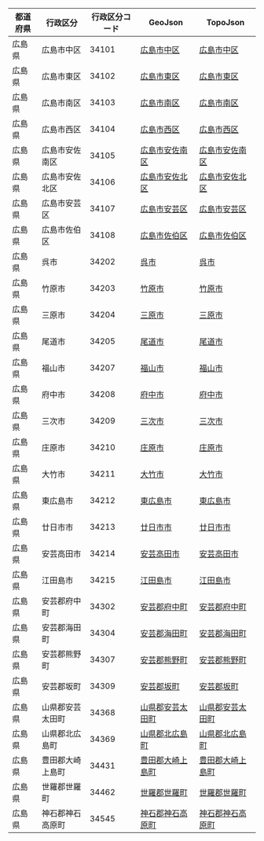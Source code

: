 | 都道府県 | 行政区分 | 行政区分コード | GeoJson | TopoJson |
|-----------|--------- |--------------|------|------|
| 広島県 | 広島市中区 | 34101 | [広島市中区](/geojson/cities/34/34101.json) | [広島市中区](/topojson/cities/34/34101.topojson) |
| 広島県 | 広島市東区 | 34102 | [広島市東区](/geojson/cities/34/34102.json) | [広島市東区](/topojson/cities/34/34102.topojson) |
| 広島県 | 広島市南区 | 34103 | [広島市南区](/geojson/cities/34/34103.json) | [広島市南区](/topojson/cities/34/34103.topojson) |
| 広島県 | 広島市西区 | 34104 | [広島市西区](/geojson/cities/34/34104.json) | [広島市西区](/topojson/cities/34/34104.topojson) |
| 広島県 | 広島市安佐南区 | 34105 | [広島市安佐南区](/geojson/cities/34/34105.json) | [広島市安佐南区](/topojson/cities/34/34105.topojson) |
| 広島県 | 広島市安佐北区 | 34106 | [広島市安佐北区](/geojson/cities/34/34106.json) | [広島市安佐北区](/topojson/cities/34/34106.topojson) |
| 広島県 | 広島市安芸区 | 34107 | [広島市安芸区](/geojson/cities/34/34107.json) | [広島市安芸区](/topojson/cities/34/34107.topojson) |
| 広島県 | 広島市佐伯区 | 34108 | [広島市佐伯区](/geojson/cities/34/34108.json) | [広島市佐伯区](/topojson/cities/34/34108.topojson) |
| 広島県 | 呉市 | 34202 | [呉市](/geojson/cities/34/34202.json) | [呉市](/topojson/cities/34/34202.topojson) |
| 広島県 | 竹原市 | 34203 | [竹原市](/geojson/cities/34/34203.json) | [竹原市](/topojson/cities/34/34203.topojson) |
| 広島県 | 三原市 | 34204 | [三原市](/geojson/cities/34/34204.json) | [三原市](/topojson/cities/34/34204.topojson) |
| 広島県 | 尾道市 | 34205 | [尾道市](/geojson/cities/34/34205.json) | [尾道市](/topojson/cities/34/34205.topojson) |
| 広島県 | 福山市 | 34207 | [福山市](/geojson/cities/34/34207.json) | [福山市](/topojson/cities/34/34207.topojson) |
| 広島県 | 府中市 | 34208 | [府中市](/geojson/cities/34/34208.json) | [府中市](/topojson/cities/34/34208.topojson) |
| 広島県 | 三次市 | 34209 | [三次市](/geojson/cities/34/34209.json) | [三次市](/topojson/cities/34/34209.topojson) |
| 広島県 | 庄原市 | 34210 | [庄原市](/geojson/cities/34/34210.json) | [庄原市](/topojson/cities/34/34210.topojson) |
| 広島県 | 大竹市 | 34211 | [大竹市](/geojson/cities/34/34211.json) | [大竹市](/topojson/cities/34/34211.topojson) |
| 広島県 | 東広島市 | 34212 | [東広島市](/geojson/cities/34/34212.json) | [東広島市](/topojson/cities/34/34212.topojson) |
| 広島県 | 廿日市市 | 34213 | [廿日市市](/geojson/cities/34/34213.json) | [廿日市市](/topojson/cities/34/34213.topojson) |
| 広島県 | 安芸高田市 | 34214 | [安芸高田市](/geojson/cities/34/34214.json) | [安芸高田市](/topojson/cities/34/34214.topojson) |
| 広島県 | 江田島市 | 34215 | [江田島市](/geojson/cities/34/34215.json) | [江田島市](/topojson/cities/34/34215.topojson) |
| 広島県 | 安芸郡府中町 | 34302 | [安芸郡府中町](/geojson/cities/34/34302.json) | [安芸郡府中町](/topojson/cities/34/34302.topojson) |
| 広島県 | 安芸郡海田町 | 34304 | [安芸郡海田町](/geojson/cities/34/34304.json) | [安芸郡海田町](/topojson/cities/34/34304.topojson) |
| 広島県 | 安芸郡熊野町 | 34307 | [安芸郡熊野町](/geojson/cities/34/34307.json) | [安芸郡熊野町](/topojson/cities/34/34307.topojson) |
| 広島県 | 安芸郡坂町 | 34309 | [安芸郡坂町](/geojson/cities/34/34309.json) | [安芸郡坂町](/topojson/cities/34/34309.topojson) |
| 広島県 | 山県郡安芸太田町 | 34368 | [山県郡安芸太田町](/geojson/cities/34/34368.json) | [山県郡安芸太田町](/topojson/cities/34/34368.topojson) |
| 広島県 | 山県郡北広島町 | 34369 | [山県郡北広島町](/geojson/cities/34/34369.json) | [山県郡北広島町](/topojson/cities/34/34369.topojson) |
| 広島県 | 豊田郡大崎上島町 | 34431 | [豊田郡大崎上島町](/geojson/cities/34/34431.json) | [豊田郡大崎上島町](/topojson/cities/34/34431.topojson) |
| 広島県 | 世羅郡世羅町 | 34462 | [世羅郡世羅町](/geojson/cities/34/34462.json) | [世羅郡世羅町](/topojson/cities/34/34462.topojson) |
| 広島県 | 神石郡神石高原町 | 34545 | [神石郡神石高原町](/geojson/cities/34/34545.json) | [神石郡神石高原町](/topojson/cities/34/34545.topojson) |
